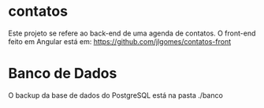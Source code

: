 # contatos
Este projeto se refere ao back-end de uma agenda de contatos.
O front-end feito em Angular está em: https://github.com/jlgomes/contatos-front

# Banco de Dados
O backup da base de dados do PostgreSQL está na pasta ./banco

